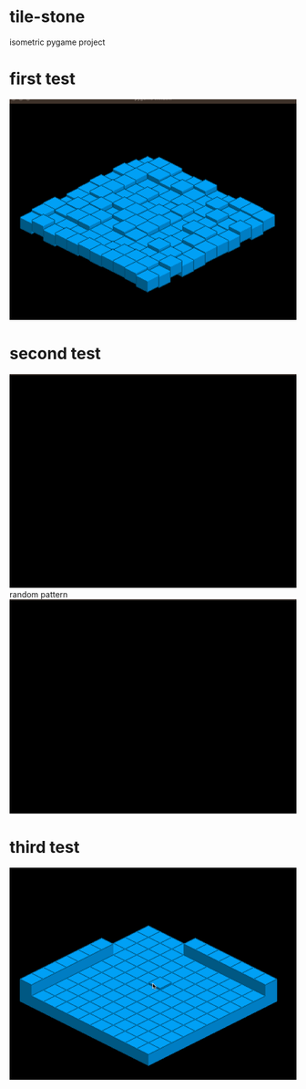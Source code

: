 # tile-stone
isometric pygame project

<h1>first test</h1>
<img src="assets/gifs/tiles.gif" alt="cant load"/>

<h1>second test</h1>
<img src="assets/gifs/tiles2.gif" alt="cant load"/>
random pattern
<img src="assets/gifs/tiles3.gif" alt="cant load"/>

<h1>third test</h1>
<img src="assets/gifs/tiles4.gif" alt="cant load"/>